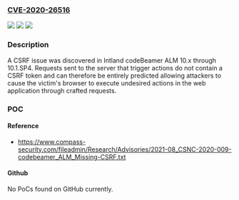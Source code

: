 ### [CVE-2020-26516](https://cve.mitre.org/cgi-bin/cvename.cgi?name=CVE-2020-26516)
![](https://img.shields.io/static/v1?label=Product&message=n%2Fa&color=blue)
![](https://img.shields.io/static/v1?label=Version&message=n%2Fa&color=blue)
![](https://img.shields.io/static/v1?label=Vulnerability&message=n%2Fa&color=brighgreen)

### Description

A CSRF issue was discovered in Intland codeBeamer ALM 10.x through 10.1.SP4. Requests sent to the server that trigger actions do not contain a CSRF token and can therefore be entirely predicted allowing attackers to cause the victim's browser to execute undesired actions in the web application through crafted requests.

### POC

#### Reference
- https://www.compass-security.com/fileadmin/Research/Advisories/2021-08_CSNC-2020-009-codebeamer_ALM_Missing-CSRF.txt

#### Github
No PoCs found on GitHub currently.


